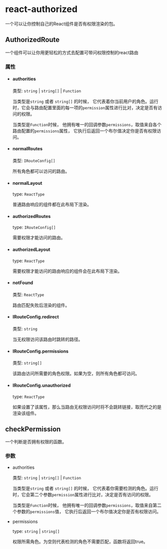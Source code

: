 # react-authorized

一个可以让你控制自己的React组件是否有权限渲染的包。

## AuthorizedRoute 

一个组件可以让你用更轻松的方式去配置可带问权限控制的react路由

### 属性

- #### authorities

    类型: `string` | `string[]` | `Function`

    当类型是`string` 或者 `string[]` 的时候， 它代表着你当前用户的角色。运行时，它会与路由配置里面的每一项的`permission`属性进行比对，决定是否有访问的权限。

    当类型是`Function`时候， 他拥有唯一的回调参数`permissions`，取值来自各个路由配置的`permissions`属性， 它执行后返回一个布尔值决定你是否有权限访问。


- #### normalRoutes

    类型: `IRouteConfig[]`

    所有角色都可以访问的路由。

- #### normalLayout

    type: `ReactType`

    普通路由响应的组件都在此布局下渲染。

- #### authorizedRoutes

    type: `IRouteConfig[]`

    需要权限才能访问的路由。

- #### authorizedLayout

    type: `ReactType`

    需要权限才能访问的路由响应的组件会在此布局下渲染。

- #### notFound

    类型: `ReactType`

    路由匹配失败后渲染的组件。

- #### IRouteConfig.redirect

    类型: `string`

    当无权限访问该路由时跳转的路径。

- #### IRouteConfig.permissions

    类型: `string[]`

    该路由访问所需要的角色权限。如果为空，则所有角色都可访问。

- #### IRouteConfig.unauthorized

    type: `ReactType`

    如果设置了该属性，那么当路由无权限访问时将不会跳转链接，取而代之的是渲染该组件。

## checkPermission

一个判断是否拥有权限的函数。

### 参数

- authorities

    类型: `string` | `string[]` | `Function`

    当类型是`string` 或者 `string[]` 的时候， 它代表着你需要检测的角色。运行时，它会第二个参数`permission`属性进行比对，决定是否有访问的权限。

    当类型是`Function`时候， 他拥有唯一的回调参数`permissions`，取值来自第二个参数的`permissions`值， 它执行后返回一个布尔值决定你是否有权限访问。

- permissions

    type: `string` | `string[]`

    权限所需角色。为空则代表检测的角色不需要匹配，函数将返回true。

